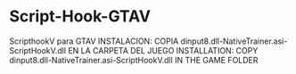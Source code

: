 # Script-Hook-GTAV
ScripthookV para GTAV
INSTALACION: COPIA dinput8.dll-NativeTrainer.asi-ScriptHookV.dll EN LA CARPETA DEL JUEGO
INSTALLATION: COPY dinput8.dll-NativeTrainer.asi-ScriptHookV.dll IN THE GAME FOLDER
